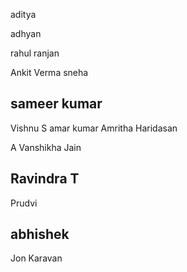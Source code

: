 
aditya

adhyan

rahul ranjan

Ankit Verma
sneha

## sameer kumar

Vishnu S
amar kumar
Amritha Haridasan

A Vanshikha Jain

## Ravindra T

Prudvi

## abhishek

Jon Karavan
